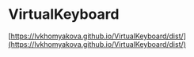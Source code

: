 # VirtualKeyboard
[https://lvkhomyakova.github.io/VirtualKeyboard/dist/](https://lvkhomyakova.github.io/VirtualKeyboard/dist/)